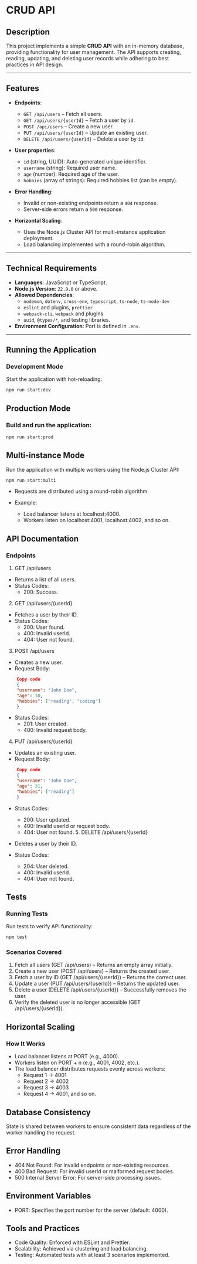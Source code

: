 # CRUD API

## Description

This project implements a simple **CRUD API** with an in-memory database, providing functionality for user management. The API supports creating, reading, updating, and deleting user records while adhering to best practices in API design.

---

## Features

-   **Endpoints**:

    -   `GET /api/users` – Fetch all users.
    -   `GET /api/users/{userId}` – Fetch a user by `id`.
    -   `POST /api/users` – Create a new user.
    -   `PUT /api/users/{userId}` – Update an existing user.
    -   `DELETE /api/users/{userId}` – Delete a user by `id`.

-   **User properties**:

    -   `id` (string, UUID): Auto-generated unique identifier.
    -   `username` (string): Required user name.
    -   `age` (number): Required age of the user.
    -   `hobbies` (array of strings): Required hobbies list (can be empty).

-   **Error Handling**:

    -   Invalid or non-existing endpoints return a `404` response.
    -   Server-side errors return a `500` response.

-   **Horizontal Scaling**:
    -   Uses the Node.js Cluster API for multi-instance application deployment.
    -   Load balancing implemented with a round-robin algorithm.

---

## Technical Requirements

-   **Languages**: JavaScript or TypeScript.
-   **Node.js Version**: `22.9.0` or above.
-   **Allowed Dependencies**:
    -   `nodemon`, `dotenv`, `cross-env`, `typescript`, `ts-node`, `ts-node-dev`
    -   `eslint` and plugins, `prettier`
    -   `webpack-cli`, `webpack` and plugins
    -   `uuid`, `@types/*`, and testing libraries.
-   **Environment Configuration**: Port is defined in `.env`.

---

## Running the Application

### Development Mode

Start the application with hot-reloading:

```bash
npm run start:dev
```

## Production Mode

### Build and run the application:

```bash
npm run start:prod
```

## Multi-instance Mode

Run the application with multiple workers using the Node.js Cluster API:

```bash
npm run start:multi
```

-   Requests are distributed using a round-robin algorithm.
-   Example:

    -   Load balancer listens at localhost:4000.
    -   Workers listen on localhost:4001, localhost:4002, and so on.

## API Documentation

### Endpoints

1. GET /api/users

-   Returns a list of all users.
-   Status Codes:
    -   200: Success.

2. GET /api/users/{userId}

-   Fetches a user by their ID.
-   Status Codes:
    -   200: User found.
    -   400: Invalid userId.
    -   404: User not found.

3. POST /api/users

-   Creates a new user.
-   Request Body:

```json
    Copy code
    {
    "username": "John Doe",
    "age": 30,
    "hobbies": ["reading", "coding"]
    }
```

-   Status Codes:
    -   201: User created.
    -   400: Invalid request body.

4. PUT /api/users/{userId}

-   Updates an existing user.
-   Request Body:

```json
    Copy code
    {
    "username": "John Doe",
    "age": 31,
    "hobbies": ["reading"]
    }
```

-   Status Codes:

    -   200: User updated.
    -   400: Invalid userId or request body.
    -   404: User not found. 5. DELETE /api/users/{userId}

-   Deletes a user by their ID.
-   Status Codes:
    -   204: User deleted.
    -   400: Invalid userId.
    -   404: User not found.

## Tests

### Running Tests

Run tests to verify API functionality:

```bash
npm test
```

### Scenarios Covered

1. Fetch all users (GET /api/users) – Returns an empty array initially.
2. Create a new user (POST /api/users) – Returns the created user.
3. Fetch a user by ID (GET /api/users/{userId}) – Returns the correct user.
4. Update a user (PUT /api/users/{userId}) – Returns the updated user.
5. Delete a user (DELETE /api/users/{userId}) – Successfully removes the user.
6. Verify the deleted user is no longer accessible (GET /api/users/{userId}).

## Horizontal Scaling

### How It Works

-   Load balancer listens at PORT (e.g., 4000).
-   Workers listen on PORT + n (e.g., 4001, 4002, etc.).
-   The load balancer distributes requests evenly across workers:
    -   Request 1 → 4001
    -   Request 2 → 4002
    -   Request 3 → 4003
    -   Request 4 → 4001, and so on.

## Database Consistency

State is shared between workers to ensure consistent data regardless of the worker handling the request.

## Error Handling

-   404 Not Found: For invalid endpoints or non-existing resources.
-   400 Bad Request: For invalid userId or malformed request bodies.
-   500 Internal Server Error: For server-side processing issues.

## Environment Variables

-   PORT: Specifies the port number for the server (default: 4000).

## Tools and Practices

-   Code Quality: Enforced with ESLint and Prettier.
-   Scalability: Achieved via clustering and load balancing.
-   Testing: Automated tests with at least 3 scenarios implemented.
